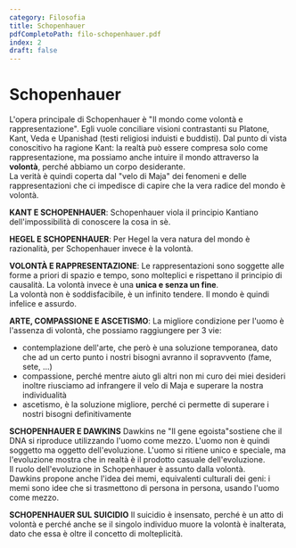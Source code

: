 ```yaml
---
category: Filosofia
title: Schopenhauer
pdfCompletoPath: filo-schopenhauer.pdf
index: 2
draft: false
---
```


# Schopenhauer

L'opera principale di Schopenhauer è "Il mondo come volontà e rappresentazione". Egli vuole conciliare visioni contrastanti su Platone, Kant, Veda e Upanishad \(testi religiosi induisti e buddisti\). Dal punto di vista conoscitivo ha ragione Kant: la realtà può essere compresa solo come rappresentazione, ma possiamo anche intuire il mondo attraverso la **volontà**, perché abbiamo un corpo desiderante.  
La verità è quindi coperta dal "velo di Maja" dei fenomeni e delle rappresentazioni che ci impedisce di capire che la vera radice del mondo è volontà.

**KANT E SCHOPENHAUER**: Schopenhauer viola il principio Kantiano dell'impossibilità di conoscere la cosa in sè.

**HEGEL E SCHOPENHAUER**: Per Hegel la vera natura del mondo è razionalità, per Schopenhauer invece è la volontà.

**VOLONTÀ E RAPPRESENTAZIONE**: Le rappresentazioni sono soggette alle forme a priori di spazio e tempo, sono molteplici e rispettano il principio di causalità. La volontà invece è una **unica e senza un fine**.  
La volontà non è soddisfacibile, è un infinito tendere. Il mondo è quindi infelice e assurdo.

**ARTE, COMPASSIONE E ASCETISMO**: La migliore condizione per l'uomo è l'assenza di volontà, che possiamo raggiungere per 3 vie:

* contemplazione dell'arte, che però è una soluzione temporanea, dato che ad un certo punto i nostri bisogni avranno il sopravvento \(fame, sete, ...\)
* compassione, perché mentre aiuto gli altri non mi curo dei miei desideri inoltre riusciamo ad infrangere il velo di Maja e superare la nostra individualità
* ascetismo, è la soluzione migliore, perché ci permette di superare i nostri bisogni definitivamente

**SCHOPENHAUER E DAWKINS** Dawkins ne "Il gene egoista"sostiene che il DNA si riproduce utilizzando l'uomo come mezzo. L'uomo non è quindi soggetto ma oggetto dell'evoluzione. L'uomo si ritiene unico e speciale, ma l'evoluzione mostra che in realtà è il prodotto casuale dell'evoluzione.  
Il ruolo dell'evoluzione in Schopenhauer è assunto dalla volontà.  
Dawkins propone anche l'idea dei memi, equivalenti culturali dei geni: i memi sono idee che si trasmettono di persona in persona, usando l'uomo come mezzo.

**SCHOPENHAUER SUL SUICIDIO** Il suicidio è insensato, perché è un atto di volontà e perché anche se il singolo individuo muore la volontà è inalterata, dato che essa è oltre il concetto di molteplicità.

